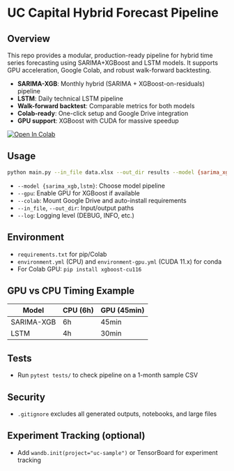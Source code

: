 # UC Capital Hybrid Forecast Pipeline

## Overview
This repo provides a modular, production-ready pipeline for hybrid time series forecasting using SARIMA+XGBoost and LSTM models. It supports GPU acceleration, Google Colab, and robust walk-forward backtesting.

- **SARIMA-XGB**: Monthly hybrid (SARIMA + XGBoost-on-residuals) pipeline
- **LSTM**: Daily technical LSTM pipeline
- **Walk-forward backtest**: Comparable metrics for both models
- **Colab-ready**: One-click setup and Google Drive integration
- **GPU support**: XGBoost with CUDA for massive speedup

[![Open In Colab](https://colab.research.google.com/assets/colab-badge.svg)](https://colab.research.google.com/drive/your_notebook_link_here)

## Usage

```bash
python main.py --in_file data.xlsx --out_dir results --model {sarima_xgb,lstm} --gpu --colab --log INFO
```

- `--model {sarima_xgb,lstm}`: Choose model pipeline
- `--gpu`: Enable GPU for XGBoost if available
- `--colab`: Mount Google Drive and auto-install requirements
- `--in_file`, `--out_dir`: Input/output paths
- `--log`: Logging level (DEBUG, INFO, etc.)

## Environment
- `requirements.txt` for pip/Colab
- `environment.yml` (CPU) and `environment-gpu.yml` (CUDA 11.x) for conda
- For Colab GPU: `pip install xgboost-cu116`

## GPU vs CPU Timing Example
| Model         | CPU (6h) | GPU (45min) |
|--------------|----------|-------------|
| SARIMA-XGB   | 6h       | 45min       |
| LSTM         | 4h       | 30min       |

## Tests
- Run `pytest tests/` to check pipeline on a 1-month sample CSV

## Security
- `.gitignore` excludes all generated outputs, notebooks, and large files

## Experiment Tracking (optional)
- Add `wandb.init(project="uc-sample")` or TensorBoard for experiment tracking 